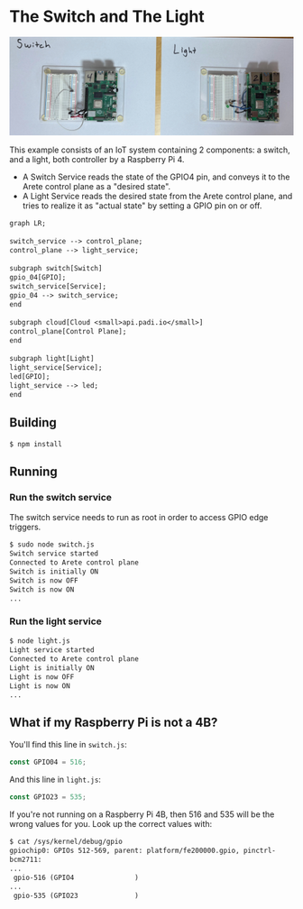 # The Switch and The Light

![PCB's](readme_intro.png)

This example consists of an IoT system containing 2 components: a switch, and a light, both controller by a Raspberry
Pi 4.

* A Switch Service reads the state of the GPIO4 pin, and conveys it to the Arete control plane as a "desired state".
* A Light Service reads the desired state from the Arete control plane, and tries to realize it as "actual state"
  by setting a GPIO pin on or off.

```mermaid
graph LR;

switch_service --> control_plane;
control_plane --> light_service;

subgraph switch[Switch]
gpio_04[GPIO];
switch_service[Service];
gpio_04 --> switch_service;
end

subgraph cloud[Cloud <small>api.padi.io</small>]
control_plane[Control Plane];
end

subgraph light[Light]
light_service[Service];
led[GPIO];
light_service --> led;
end
```

## Building

```shell
$ npm install
```

## Running

### Run the switch service

The switch service needs to run as root in order to access GPIO edge triggers.

```shell
$ sudo node switch.js 
Switch service started
Connected to Arete control plane
Switch is initially ON
Switch is now OFF
Switch is now ON
...
```

### Run the light service

```shell
$ node light.js 
Light service started
Connected to Arete control plane
Light is initially ON
Light is now OFF
Light is now ON
...
```

## What if my Raspberry Pi is not a 4B?

You'll find this line in `switch.js`:

```javascript
const GPIO04 = 516;
```

And this line in `light.js`:

```javascript
const GPIO23 = 535;
```

If you're not running on a Raspberry Pi 4B, then 516 and 535 will be the wrong values for you. Look up the correct
values with:

```shell
$ cat /sys/kernel/debug/gpio
gpiochip0: GPIOs 512-569, parent: platform/fe200000.gpio, pinctrl-bcm2711:
...
 gpio-516 (GPIO4               )
...
 gpio-535 (GPIO23              )
```
